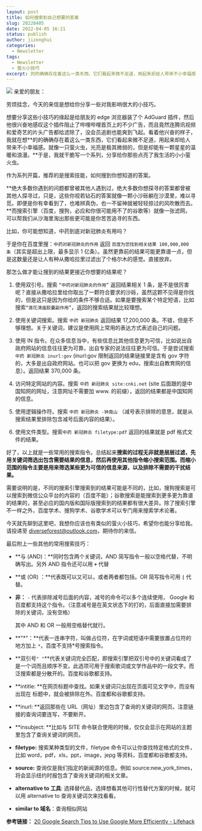 ```yaml
---
layout: post
title: 如何搜索到自己想要的答案
slug: 20220405
date: 2022-04-05 16:21
status: publish
author: jizenghui
categories: 
  - Newsletter
tags:
  - Newsletter
  - 萤火小技巧
excerpt: 的的确确存在着这么一类东西，它们看起来微不足道，用起来却给人带来不小幸福感。就像一只萤火虫，光亮是极其微弱的，但是却能有一颗星星的温暖和浪漫。
---
```


![](https://s2.loli.net/2022/04/09/eVPpoF5fiNzYM2K.png)
亲爱的朋友：

劳烦挂念，今天的来信是想给你分享一些对我影响很大的小技巧。

想要分享这些小技巧的缘起是给朋友的 edge 浏览器装了个 AdGuard 插件，然后他很兴奋地感叹这个插件阻止了哔哩哔哩首页上的不少广告，而且竟然连腾讯视频和爱奇艺的片头广告都给滤除了，没会员追剧也能爽到飞起。看着他兴奋的样子，我就在想**的的确确存在着这么一类东西，它们看起来微不足道，用起来却给人带来不小幸福感。就像一只萤火虫，光亮是极其微弱的，但是却能有一颗星星的温暖和浪漫。**于是，我就干脆写一个系列，分享给你那些点亮了我生活的小小萤火虫。

作为系列开篇，推荐的是搜索技能，如何搜到你想知道的答案。

**绝大多数你遇到的问题都曾被其他人遇到过，绝大多数你想探寻的答案都曾被其他人探寻过，只是，这些你视若钻石的答案就像一颗小沙砾躺在沙漠里，难以寻觅。即便是你有幸看到了，也难辨真伪，也一不留神就被轻轻掠过的风吹散而去。**而搜索引擎（百度，搜狗，必应和你很可能用不了的谷歌等）就像一张滤网，可以帮我们从沙海里淘出那些更可能是你苦苦追寻的东西。

比如，你可能想知道，中药到底对新冠肺炎有用吗？

于是你在百度里搜：`中药对新冠肺炎的作用` 返回 `百度为您找到相关结果 100,000,000 条`（其实是超出上限，最多显示 1 亿条）。虽然更靠前的结果可能更靠谱一点，但是这数量还是让人有种从撒哈拉里过滤出了个格尔木的感觉。直接放弃。

那怎么做才能让搜到的结果更接近你想要的结果呢？

1. 使用双引号。搜索 `“中药对新冠肺炎的作用”` 返回结果相关 1 条，是不是很厉害呢？直接从撒哈拉里给你取出了一颗符合要求的沙砾，虽然这颗不见得是你找的，但是这只是因为你给的条件不够合适。如果是要搜索某个特定短语，比如搜索`“莲花清瘟胶囊副作用”`，返回的搜索结果就比较理想。

2. 使用关键词搜索。搜索 `中药 新冠肺炎` 返回结果 17,200,000 条。不错，但是不够理想。关于关键词，建议是使用网上常用的表达方式表述自己的问题。

3. 使用 IN 指令。在众多信息当中，有些信息比其他信息更为可信，比如说出自政府网站的信息往往更为可靠，出自专家的说法往往更为可信。于是尝试搜索`中药 新冠肺炎 inurl:gov` (inurl:gov 限制返回的结果链接里是含有 gov 字符的，大多是出自政府网站。也可以把 gov 更换为 edu，搜索出自教育网的信息）。返回结果 370,000 条。

4. 访问特定网站的内容。搜索 `中药 新冠肺炎 site:cnki.net` (site 后面跟的是中国知网的网址，注意网址不需要加 www. 的前缀），返回的结果都是中国知网的信息。

5. 使用逻辑操作符。搜索 `中药 新冠肺炎 -钟南山`  （减号表示排除的意思，就是从搜索结果里排除包含减号后面内容的结果）。

6. 使用文件类型。搜索`中药 新冠肺炎 filetype:pdf`  返回的结果就是 pdf 格式文件的结果。

好了，以上就是一些常用的搜索指令。总结起来**搜索的过程无非就是层层过滤，先用关键词筛选出包含需要结果的信息，然后再使用其他指令缩小搜索范围。而缩小范围的指令主要是用来筛选某些更为可信的信息来源，以及排除不需要的干扰结果。**

需要说明的是，不同的搜索引擎搜索到的结果可能是不同的，比如，搜狗搜索是可以搜索到微信公众平台的内容的（百度不能）；谷歌搜索是能搜索到更多更为靠谱的结果的，甚至必应的国内版和国际版搜索到的结果都有很大差异。除了搜索引擎不一样之外，百度学术、搜狗学术、谷歌学术可以专门用来搜索学术论著。

今天就先聊到这里吧，我想你应该也有类似的萤火小技巧，希望你也能分享给我。请投递至 diverseforest@outlook.com，期待你的来信。

最后附上一些其他的常用搜索技巧：

- **与 (AND)：**同时包含两个关键词，AND 简写指令一般以空格代替，不明确写出。另外 AND 指令还可以用 **`+`** 代替

- **或 (OR) ：**代表既可以又可以，或者两者都包括。OR 简写指令可用 **`|`** 代替。

- **非：** `-` 代表排除减号后面的内容，减号的命令可以多个连续使用， Google 和百度都支持这个指令。（注意减号是在英文状态下的打的，后面直接加需要排除的关键词，没有空格）

  其中 AND 和 OR 一般用空格替代就行。

- **"\*"：**代表一连串字符，叫做占位符，在字词或短语中需要放置占位符的地方加上 `*`，百度不支持*号搜索指令。

- **双引号`" "`**代表关键词完全匹配，即搜索引擎把双引号中的关键词看成了是一个词而且顺序不变。此选项可用于搜索歌词或文学作品中的一段文字。而泛搜索都是分散开的。百度和谷歌都支持。

- **intitle: **在网页标题中查找。如果关键词只出现在页面可见文字中，而没有出现在 标题中，就会被排除在外。百度都和谷歌都支持。

- **inurl: **返回那些在 URL（网址）里边包含了查询的关键词的网页。注意链接的查询词要连写，不要断开。

- **insubject: **比如与 SITE 命令联合使用的时候，仅仅会显示在网站的主题里包含了查询关键词的网页。

- **filetype:** 搜索某种类型的文件，filetype 命令可以让你查找特定格式的文件，比如 word，pdf，xls，ppt，image，jepg 等资料，百度都和谷歌都支持。

- **source:** 查询仅是我们指定的新闻源的信息。例如 source:new_york_times，将会显示纽约时报包含了查询关键词的相关文章。

- **alternative to 工具**: 选择替代品，选择想看其他可行性替代方案的时候，就可以用 alternative to 查询关键词次来找看看。

- **similar to 域名**：查询相似网站

**参考链接：**
  [20 Google Search Tips to Use Google More Efficiently - Lifehack](https://www.lifehack.org/articles/technology/20-tips-use-google-search-efficiently.html)

